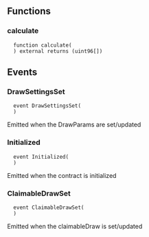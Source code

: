 


## Functions
### calculate
```solidity
  function calculate(
  ) external returns (uint96[])
```




## Events
### DrawSettingsSet
```solidity
  event DrawSettingsSet(
  )
```
Emitted when the DrawParams are set/updated


### Initialized
```solidity
  event Initialized(
  )
```
Emitted when the contract is initialized


### ClaimableDrawSet
```solidity
  event ClaimableDrawSet(
  )
```
Emitted when the claimableDraw is set/updated


